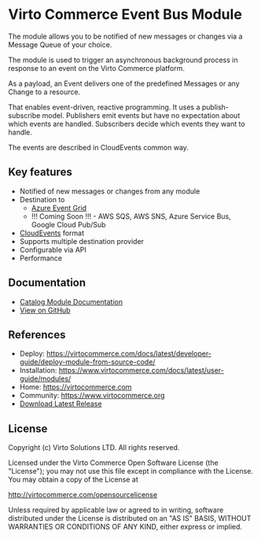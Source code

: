 # Virto Commerce Event Bus Module

The module allows you to be notified of new messages or changes via a Message Queue of your choice.

The module is used to trigger an asynchronous background process in response to an event on the Virto Commerce platform.

As a payload, an Event delivers one of the predefined Messages or any Change to a resource.

That enables event-driven, reactive programming. It uses a publish-subscribe model.  Publishers emit events but have no expectation about which events are handled. Subscribers decide which events they want to handle.

The events are described in CloudEvents common way.

## Key features
* Notified of new messages or changes from any module
* Destination to
  * [Azure Event Grid](https://azure.microsoft.com/en-us/services/event-grid)
  * !!! Coming Soon !!! - AWS SQS, AWS SNS, Azure Service Bus, Google Cloud Pub/Sub
* [CloudEvents](https://cloudevents.io/) format
* Supports multiple destination provider
* Configurable via API
* Performance

## Documentation
* [Catalog Module Documentation](https://virtocommerce.com/docs/latest/modules/event-bus/)
* [View on GitHub](docs/index.md)


## References

* Deploy: https://virtocommerce.com/docs/latest/developer-guide/deploy-module-from-source-code/
* Installation: https://www.virtocommerce.com/docs/latest/user-guide/modules/
* Home: https://virtocommerce.com
* Community: https://www.virtocommerce.org
* [Download Latest Release](https://github.com/VirtoCommerce/vc-module-catalog/releases/latest)

## License

Copyright (c) Virto Solutions LTD.  All rights reserved.

Licensed under the Virto Commerce Open Software License (the "License"); you
may not use this file except in compliance with the License. You may
obtain a copy of the License at

http://virtocommerce.com/opensourcelicense

Unless required by applicable law or agreed to in writing, software
distributed under the License is distributed on an "AS IS" BASIS,
WITHOUT WARRANTIES OR CONDITIONS OF ANY KIND, either express or
implied.

